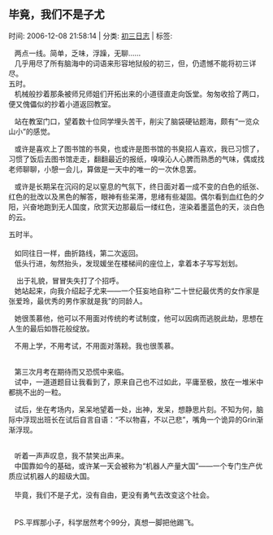 
<h2>毕竟，我们不是子尤</h2>

<span class="time SG_txtc">时间: 2006-12-08 21:58:14 | 分类: [初三日志](./BlogClass_初三日志.md) | 标签: </span>
<!--
<table>
    <tbody>
        <tr>
            <td>时间: 2006-12-08 21:58:14</td>
            <td>分类: [初三日志](./BlogClass_初三日志.md) </td>
            <td> 标签:  </td>
        </tr>
    </tbody>
</table>
-->
<div class="articalContent" id="sina_keyword_ad_area2">
<div> <wbr/> <wbr/> <wbr/>
两点一线。简单，乏味，浮躁，无聊……<br/>
 <wbr/> <wbr/> <wbr/>
几乎用尽了所有脑海中的词语来形容地狱般的初三，但，仍遗憾不能将初三详尽。</div>
<div>五时。<br/></div>
<div> <wbr/> <wbr/> <wbr/>
机械般抄着那条被师兄师姐们开拓出来的小道径直走向饭堂。匆匆收拾了两口，便又傀儡似的抄着小道返回教室。<br/>

 <wbr/> <wbr/> <wbr/>
站在教室门口，望着数十位同学埋头苦干，削尖了脑袋硬钻题海，颇有“一览众山小”的感觉。<br/>

 <wbr/> <wbr/> <wbr/>
或许是喜欢上了图书馆的书臭，也或许是图书馆的书臭招人喜欢，我已习惯了，习惯了饭后去图书馆走走，翻翻最近的报纸，嗅嗅沁人心脾而熟悉的气味，偶或找老师聊聊，小憩一会儿，算做是一天中的唯一的一次休息罢。<br/>

 <wbr/> <wbr/> <wbr/>
或许是长期呆在沉闷的足以窒息的气氛下，终日面对着一成不变的白色的纸张、红色的批改以及黑色的解答，眼神有些呆滞，思绪有些凝固。偶尔看到血红色的夕阳，兴奋地跑到无人国度，欣赏天边那最后一缕红色，渲染着墨蓝色的天，淡白色的云。</div>
<div>五时半。<br/>
 <wbr/> <wbr/> <wbr/></div>
<div> <wbr/> <wbr/> <wbr/>
如同往日一样，曲折路线，第二次返回。<br/>
 <wbr/> <wbr/> <wbr/>
低头行进，匆然抬头，发现媛坐在楼梯间的座位上，拿着本子写写划划。<br/>

 <wbr/> <wbr/> <wbr/>
出于礼貌，冒冒失失打了个招呼。<br/>
 <wbr/> <wbr/> <wbr/>
她站起来，向我介绍起子尤来——一个狂妄地自称“二十世纪最优秀的女作家是张爱玲，最优秀的男作家就是我”的同龄人。<br/>

 <wbr/> <wbr/> <wbr/>
她很羡慕他，他可以不用面对传统的考试制度，他可以因病而逃脱此劫，思想在人生的最后如唇花般绽放。<br/>

 <wbr/> <wbr/> <wbr/>
不用上学，不用考试，不用面对落耪。我也很羡慕。</div>
<div> <wbr/></div>
<div> <wbr/> <wbr/> <wbr/>
第三次月考在期待而又恐慌中来临。<br/>
 <wbr/> <wbr/> <wbr/>
试中，一道道题目让我看到了，原来自己也不过如此，平庸至极，放在一堆米中都挑不出的一粒。<br/>

 <wbr/> <wbr/> <wbr/>
试后，坐在考场内，呆呆地望着一处，出神，发呆，想静思片刻。不知为何，脑际中浮现出班长在试后自言自语：“不以物喜，不以己悲”，嘴角一个诡异的Grin渐渐浮现。</div>
<div> <wbr/></div>
<div> <wbr/> <wbr/> <wbr/>
听着一声声叹息，我不禁笑出声来。<br/>
 <wbr/> <wbr/> <wbr/>
中国靠如今的基础，或许某一天会被称为“机器人产量大国”——一个专门生产优质应试机器人的超级大国。</div>
<div> <wbr/> <wbr/> <wbr/></div>
<div> <wbr/> <wbr/> <wbr/>
毕竟，我们不是子尤，没有自由，更没有勇气去改变这个社会。</div>
<div> <wbr/></div>
<div> <wbr/></div>
<div> <wbr/> <wbr/> <wbr/>
PS.平辉那小子，科学居然考个99分，真想一脚把他踢飞。</div>
</div>
